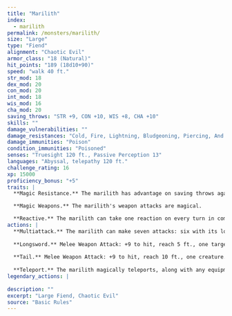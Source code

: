 ```yaml
---
title: "Marilith"
index:
  - marilith
permalink: /monsters/marilith/
size: "Large"
type: "Fiend"
alignment: "Chaotic Evil"
armor_class: "18 (Natural)"
hit_points: "189 (18d10+90)"
speed: "walk 40 ft."
str_mod: 18
dex_mod: 20
con_mod: 20
int_mod: 18
wis_mod: 16
cha_mod: 20
saving_throws: "STR +9, CON +10, WIS +8, CHA +10"
skills: ""
damage_vulnerabilities: ""
damage_resistances: "Cold, Fire, Lightning, Bludgeoning, Piercing, And Slashing From Nonmagical Weapons"
damage_immunities: "Poison"
condition_immunities: "Poisoned"
senses: "Truesight 120 ft., Passive Perception 13"
languages: "Abyssal, telepathy 120 ft."
challenge_rating: 16
xp: 15000
proficiency_bonus: "+5"
traits: |
  **Magic Resistance.** The marilith has advantage on saving throws against spells and other magical effects.

  **Magic Weapons.** The marilith's weapon attacks are magical.

  **Reactive.** The marilith can take one reaction on every turn in combat.
actions: |
  **Multiattack.** The marilith can make seven attacks: six with its longswords and one with its tail.
  
  **Longsword.** Melee Weapon Attack: +9 to hit, reach 5 ft., one target. Hit: 13 (2d8 + 4) slashing damage.
  
  **Tail.** Melee Weapon Attack: +9 to hit, reach 10 ft., one creature. Hit: 15 (2d10 + 4) bludgeoning damage. If the target is Medium or smaller, it is grappled (escape DC 19). Until this grapple ends, the target is restrained, the marilith can automatically hit the target with its tail, and the marilith can't make tail attacks against other targets.
  
  **Teleport.** The marilith magically teleports, along with any equipment it is wearing or carrying, up to 120 feet to an unoccupied space it can see.  
legendary_actions: |
  
description: ""
excerpt: "Large Fiend, Chaotic Evil"
source: "Basic Rules"
---
```

